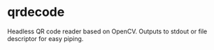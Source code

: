 # qrdecode
Headless QR code reader based on OpenCV. Outputs to stdout or file descriptor for easy piping.
